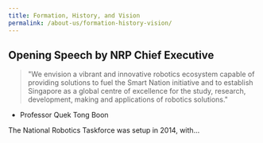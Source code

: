 ```yaml
---
title: Formation, History, and Vision
permalink: /about-us/formation-history-vision/
---
```

## Opening Speech by NRP Chief Executive  
>"We envision a vibrant and innovative robotics ecosystem capable of providing solutions to fuel the Smart Nation initiative and to establish Singapore as a global centre of excellence for the study, research, development, making and applications of robotics solutions."  
- Professor Quek Tong Boon  
  
The National Robotics Taskforce was setup in 2014, with...